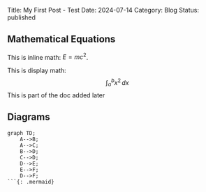 Title: My First Post - Test
Date: 2024-07-14
Category: Blog
Status: published


## Mathematical Equations

This is inline math: $E = mc^2$.

This is display math:
$$ \int_{a}^{b} x^2 \, dx $$
This is part of the doc added later
## Diagrams

```
graph TD;
    A-->B;
    A-->C;
    B-->D;
    C-->D;
    D-->E;
    E-->F;
    D-->F;
```{: .mermaid}


